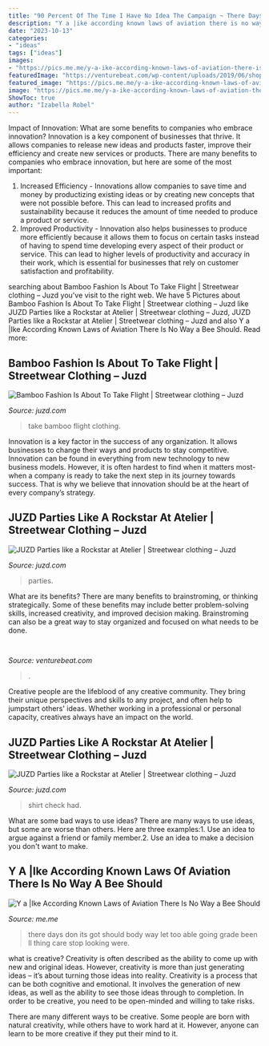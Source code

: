 ```yaml
---
title: "90 Percent Of The Time I Have No Idea The Campaign ~ There Days Don Its Got Should Body Way Let Too Able Going Grade Been Ll Thing Care Stop Looking Were"
description: "Y a |ike according known laws of aviation there is no way a bee should"
date: "2023-10-13"
categories:
- "ideas"
tags: ["ideas"]
images:
- "https://pics.me.me/y-a-ike-according-known-laws-of-aviation-there-is-57111182.png"
featuredImage: "https://venturebeat.com/wp-content/uploads/2019/06/shopify-3d-models.jpg"
featured_image: "https://pics.me.me/y-a-ike-according-known-laws-of-aviation-there-is-57111182.png"
image: "https://pics.me.me/y-a-ike-according-known-laws-of-aviation-there-is-57111182.png"
ShowToc: true
author: "Izabella Robel"
---
```



Impact of Innovation: What are some benefits to companies who embrace innovation?
Innovation is a key component of businesses that thrive. It allows companies to release new ideas and products faster, improve their efficiency and create new services or products. There are many benefits to companies who embrace innovation, but here are some of the most important: 
1. Increased Efficiency - Innovations allow companies to save time and money by productizing existing ideas or by creating new concepts that were not possible before. This can lead to increased profits and sustainability because it reduces the amount of time needed to produce a product or service. 
2. Improved Productivity - Innovation also helps businesses to produce more efficiently because it allows them to focus on certain tasks instead of having to spend time developing every aspect of their product or service. This can lead to higher levels of productivity and accuracy in their work, which is essential for businesses that rely on customer satisfaction and profitability.

	

		
searching about Bamboo Fashion Is About To Take Flight | Streetwear clothing – Juzd you've visit to the right web. We have 5 Pictures about Bamboo Fashion Is About To Take Flight | Streetwear clothing – Juzd like JUZD Parties like a Rockstar at Atelier | Streetwear clothing – Juzd, JUZD Parties like a Rockstar at Atelier | Streetwear clothing – Juzd and also Y a |Ike According Known Laws of Aviation There Is No Way a Bee Should. Read more:
		
    
## Bamboo Fashion Is About To Take Flight | Streetwear Clothing – Juzd

<img loading=lazy src="http://3.bp.blogspot.com/_O96JA2G5zFY/SM03S6GYxNI/AAAAAAAAAMk/m22er045J3g/s400/bambooweb.gif" onerror="this.onerror=null;this.src='https://tse2.mm.bing.net/th?id=OIP.E604yM280yhoEDH8mWkBMgAAAA&amp;pid=15.1';" alt="Bamboo Fashion Is About To Take Flight | Streetwear clothing – Juzd">

_Source: juzd.com_

>take bamboo flight clothing. 

	

Innovation is a key factor in the success of any organization. It allows businesses to change their ways and products to stay competitive. Innovation can be found in everything from new technology to new business models. However, it is often hardest to find when it matters most- when a company is ready to take the next step in its journey towards success. That is why we believe that innovation should be at the heart of every company’s strategy.

    
## JUZD Parties Like A Rockstar At Atelier | Streetwear Clothing – Juzd

<img loading=lazy src="http://2.bp.blogspot.com/_O96JA2G5zFY/So9CAhCCl4I/AAAAAAAAAs8/Utrf7ZG9SuA/s400/DSC_0046.jpg" onerror="this.onerror=null;this.src='https://tse1.mm.bing.net/th?id=OIP.4yc2wsf9w9mFB7-6fZuZXAAAAA&amp;pid=15.1';" alt="JUZD Parties like a Rockstar at Atelier | Streetwear clothing – Juzd">

_Source: juzd.com_

>parties. 

	

What are its benefits?
There are many benefits to brainstroming, or thinking strategically. Some of these benefits may include better problem-solving skills, increased creativity, and improved decision making. Brainstroming can also be a great way to stay organized and focused on what needs to be done.

    
## 

<img loading=lazy src="https://venturebeat.com/wp-content/uploads/2019/06/shopify-3d-models.jpg" onerror="this.onerror=null;this.src='https://tse1.mm.bing.net/th?id=OIP.TT16MF0Uq6X0jOCyCSpPPwHaEo&amp;pid=15.1';" alt="">

_Source: venturebeat.com_

>. 

	

Creative people are the lifeblood of any creative community. They bring their unique perspectives and skills to any project, and often help to jumpstart others' ideas. Whether working in a professional or personal capacity, creatives always have an impact on the world.

    
## JUZD Parties Like A Rockstar At Atelier | Streetwear Clothing – Juzd

<img loading=lazy src="http://1.bp.blogspot.com/_O96JA2G5zFY/So9CBHJb8uI/AAAAAAAAAtE/D3egwEpNoF0/s400/DSC_0057.jpg" onerror="this.onerror=null;this.src='https://tse2.mm.bing.net/th?id=OIP.XV6nwPlBct9XoEm6XnkucAAAAA&amp;pid=15.1';" alt="JUZD Parties like a Rockstar at Atelier | Streetwear clothing – Juzd">

_Source: juzd.com_

>shirt check had. 

	

What are some bad ways to use ideas?
There are many ways to use ideas, but some are worse than others. Here are three examples:1. Use an idea to argue against a friend or family member.2. Use an idea to make a decision you don't want to make.
    
## Y A |Ike According Known Laws Of Aviation There Is No Way A Bee Should

<img loading=lazy src="https://pics.me.me/y-a-ike-according-known-laws-of-aviation-there-is-57111182.png" onerror="this.onerror=null;this.src='https://tse2.mm.bing.net/th?id=OIP.Sfd4Bl_oJjxDmWoZUhmWcAHaLL&amp;pid=15.1';" alt="Y a |Ike According Known Laws of Aviation There Is No Way a Bee Should">

_Source: me.me_

>there days don its got should body way let too able going grade been ll thing care stop looking were. 

	

what is creative?
Creativity is often described as the ability to come up with new and original ideas. However, creativity is more than just generating ideas – it’s about turning those ideas into reality.
Creativity is a process that can be both cognitive and emotional. It involves the generation of new ideas, as well as the ability to see those ideas through to completion. In order to be creative, you need to be open-minded and willing to take risks.

There are many different ways to be creative. Some people are born with natural creativity, while others have to work hard at it. However, anyone can learn to be more creative if they put their mind to it.

